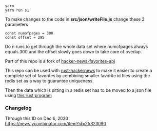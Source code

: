
```
yarn
yarn run s1
```

To make changes to the code in **src/json/writeFile.js** change these 2 parameters

```
const numofpages = 300
const offset = 295
```

Do n runs to get through the whole data set where numofpages always equals 300 and the offset slowly goes down to take care of overlap.

Part of this repo is a fork of
[hacker-news-favorites-api](https://github.com/reactual/hacker-news-favorites-api)

This repo can be used with
[rust-hackernews](https://github.com/stormasm/rust-hackernews)
to make it easier to create a complete set of favorites
by combining smaller favorite id files using the redis
set as a way to guarantee uniqueness.

Then the data which is sitting in a redis set has to be moved to a json
file using [this rust program](https://github.com/stormasm/redsled/blob/master/examples/rediset-to-file.rs)

### Changelog

Through this ID on Dec 6, 2020   
https://news.ycombinator.com/item?id=25323090
